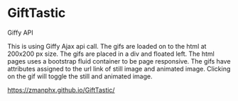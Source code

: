 # GiftTastic
Giffy API


This is using  Giffy Ajax api call.  The gifs are loaded on to the html at  200x200 px size.  The gifs are placed in a div and floated left. The html pages uses a bootstrap fluid container to be page responsive. The gifs have attributes assigned to the url link of still image and animated image. Clicking on the gif will toggle the still and animated image.  

https://zmanphx.github.io/GiftTastic/
